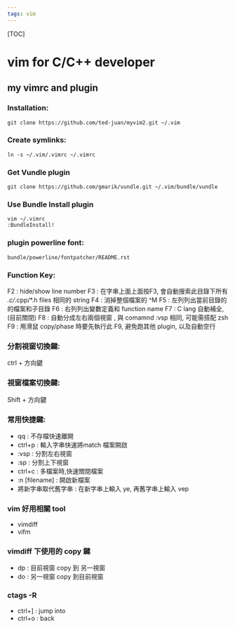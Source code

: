 ```yaml
---
tags: vim
---
```


[TOC]


vim for C/C++ developer
====

## my vimrc and plugin


### Installation:

	git clone https://github.com/ted-juan/myvim2.git ~/.vim

### Create symlinks:

	ln -s ~/.vim/.vimrc ~/.vimrc

### Get Vundle plugin

	git clone https://github.com/gmarik/vundle.git ~/.vim/bundle/vundle

### Use Bundle Install plugin
	    
	vim ~/.vimrc
	:BundleInstall!

### plugin powerline font:

	bundle/powerline/fontpatcher/README.rst


### Function Key:

F2 : hide/show line number
F3 : 在字串上面上面按F3, 會自動搜索此目錄下所有 *.c/*.cpp/*.h files 相同的 string
F4 : 消掉整個檔案的 ^M
F5 : 左列列出當前目錄的的檔案和子目錄
F6 : 右列列出變數定義和 function name
F7 : C lang 自動補全, (目前關閉)
F8 : 自動分成左右兩個視窗 , 與 comamnd :vsp 相同, 可能需搭配 zsh
F9 : 用滑鼠 copy/phase 時要先執行此 F9, 避免跑其他 plugin, 以及自動空行

### 分割視窗切換鍵:

ctrl + 方向鍵

### 視窗檔案切換鍵:

Shift + 方向鍵

### 常用快捷鍵:

- qq : 不存檔快速離開  
- ctrl+p : 輸入字串快速將match 檔案開啟  
- :vsp : 分割左右視窗  
- :sp : 分割上下視窗  
- ctrl+c : 多檔案時,快速關閉檔案  
- :n [filename]  : 開啟新檔案  
- 將新字串取代舊字串 : 在新字串上輸入 ye, 再舊字串上輸入 vep  

### vim 好用相關 tool

- vimdiff  
- vifm  

### vimdiff 下使用的 copy 鍵

- dp : 目前視窗 copy 到 另一視窗  
- do : 另一視窗 copy 到目前視窗  

### ctags -R

- ctrl+]  : jump into  
- ctrl+o  : back  

### 
